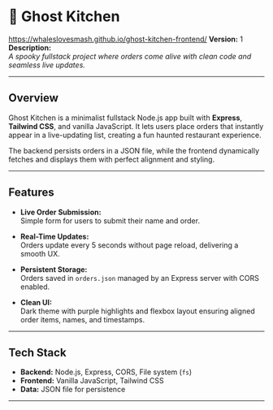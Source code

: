 # 👻 Ghost Kitchen

https://whaleslovesmash.github.io/ghost-kitchen-frontend/
**Version:** 1
**Description:**  
*A spooky fullstack project where orders come alive with clean code and seamless live updates.*

---

## Overview

Ghost Kitchen is a minimalist fullstack Node.js app built with **Express**, **Tailwind CSS**, and vanilla JavaScript. It lets users place orders that instantly appear in a live-updating list, creating a fun haunted restaurant experience.

The backend persists orders in a JSON file, while the frontend dynamically fetches and displays them with perfect alignment and styling.

---

## Features

- **Live Order Submission:**  
  Simple form for users to submit their name and order.

- **Real-Time Updates:**  
  Orders update every 5 seconds without page reload, delivering a smooth UX.

- **Persistent Storage:**  
  Orders saved in `orders.json` managed by an Express server with CORS enabled.

- **Clean UI:**  
  Dark theme with purple highlights and flexbox layout ensuring aligned order items, names, and timestamps.

---

## Tech Stack

- **Backend:** Node.js, Express, CORS, File system (`fs`)  
- **Frontend:** Vanilla JavaScript, Tailwind CSS  
- **Data:** JSON file for persistence

---